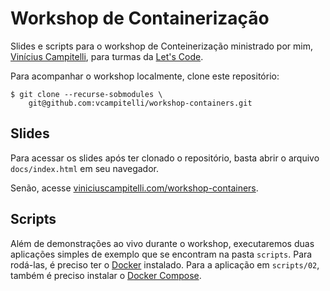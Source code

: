# Workshop de Containerização

Slides e scripts para o workshop de Conteinerização ministrado por
mim, [Vinícius Campitelli](https://viniciuscampitelli.com), para turmas da [Let's Code](https://letscode.com.br).

Para acompanhar o workshop localmente, clone este repositório:

```shell
$ git clone --recurse-sobmodules \
    git@github.com:vcampitelli/workshop-containers.git
```

## Slides

Para acessar os slides após ter clonado o repositório, basta abrir o arquivo `docs/index.html` em seu navegador.

Senão, acesse [viniciuscampitelli.com/workshop-containers](https://viniciuscampitelli.com/workshop-containers/).

## Scripts

Além de demonstrações ao vivo durante o workshop, executaremos duas aplicações simples de exemplo que se encontram na
pasta `scripts`. Para rodá-las, é preciso ter o [Docker](https://docs.docker.com/get-docker/) instalado. Para a
aplicação em `scripts/02`, também é preciso instalar o [Docker Compose](https://docs.docker.com/compose/install/).
